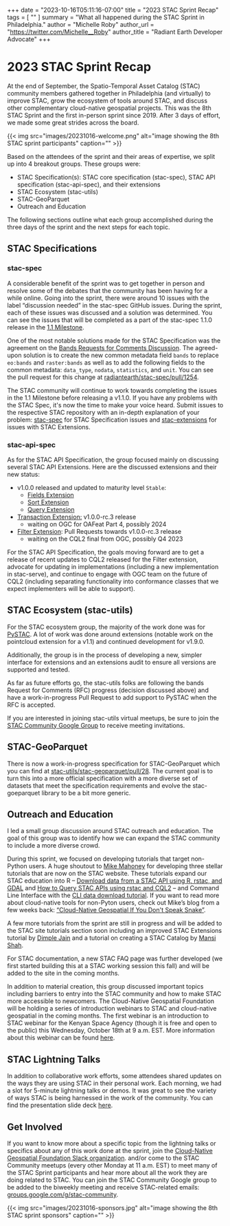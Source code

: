 +++
date = "2023-10-16T05:11:16-07:00"
title = "2023 STAC Sprint Recap"
tags = [ ""
]
summary = "What all happened during the STAC Sprint in Philadelphia."
author = "Michelle Roby"
author_url = "https://twitter.com/Michelle__Roby"
author_title = "Radiant Earth Developer Advocate"
+++

# 2023 STAC Sprint Recap

At the end of September, the Spatio-Temporal Asset Catalog (STAC) community members gathered together in Philadelphia (and virtually) to improve STAC, grow the ecosystem of tools around STAC, and discuss other complementary cloud-native geospatial projects. This was the 8th STAC Sprint and the first in-person sprint since 2019. After 3 days of effort, we made some great strides across the board.

{{< img src="images/20231016-welcome.png" alt="image showing the 8th STAC sprint participants" caption="" >}}

Based on the attendees of the sprint and their areas of expertise, we split up into 4 breakout groups. These groups were:

- STAC Specification(s): STAC core specification (stac-spec), STAC API specification (stac-api-spec), and their extensions
- STAC Ecosystem (stac-utils)
- STAC-GeoParquet
- Outreach and Education

The following sections outline what each group accomplished during the three days of the sprint and the next steps for each topic.

## STAC Specifications

### stac-spec

A considerable benefit of the sprint was to get together in person and resolve some of the debates that the community has been having for a while online. Going into the sprint, there were around 10 issues with the label “discussion needed” in the stac-spec GitHub issues. During the sprint, each of these issues was discussed and a solution was determined. You can see the issues that will be completed as a part of the stac-spec 1.1.0 release in the [1.1 Milestone](https://github.com/radiantearth/stac-spec/milestone/30).

One of the most notable solutions made for the STAC Specification was the agreement on the [Bands Requests for Comments Discussion](https://github.com/radiantearth/stac-spec/discussions/1213). The agreed-upon solution is to create the new common metadata field `bands` to replace `eo:bands` and `raster:bands` as well as to add the following fields to the common metadata: `data_type`, `nodata`, `statistics`, and `unit`. You can see the pull request for this change at [radiantearth/stac-spec/pull/1254](https://github.com/radiantearth/stac-spec/pull/1254).

The STAC community will continue to work towards completing the issues in the 1.1 Milestone before releasing a v1.1.0. If you have any problems with the STAC Spec, it's now the time to make your voice heard. Submit issues to the respective STAC repository with an in-depth explanation of your problem: [stac-spec](https://github.com/radiantearth/stac-spec/issues) for STAC Specification issues and [stac-extensions](https://github.com/orgs/stac-extensions/repositories) for issues with STAC Extensions.

### stac-api-spec

As for the STAC API Specification, the group focused mainly on discussing several STAC API Extensions. Here are the discussed extensions and their new status:

- v1.0.0 released and updated to maturity level `Stable`:
    - [Fields Extension](https://github.com/stac-api-extensions/fields/releases/tag/v1.0.0)
    - [Sort Extension](https://github.com/stac-api-extensions/sort/releases/tag/v1.0.0)
    - [Query Extension](https://github.com/stac-api-extensions/query/releases/tag/v1.0.0)
- [Transaction Extension:](https://github.com/stac-api-extensions/transaction/releases/tag/v1.0.0-rc.3) v1.0.0-rc.3 release
    - waiting on OGC for OAFeat Part 4, possibly 2024
- [Filter Extension](https://github.com/stac-api-extensions/filter): Pull Requests towards v1.0.0-rc.3 release
    - waiting on the CQL2 final from OGC, possibly Q4 2023

For the STAC API Specification, the goals moving forward are to get a release of recent updates to CQL2 released for the Filter extension, advocate for updating in implementations (including a new implementation in stac-serve), and continue to engage with OGC team on the future of CQL2 (including separating functionality into conformance classes that we expect implementers will be able to support).

## STAC Ecosystem (stac-utils)

For the STAC ecosystem group, the majority of the work done was for [PySTAC](https://pystac.readthedocs.io/en/latest/index.html). A lot of work was done around extensions (notable work on the pointcloud extension for a v1.1) and continued development for v1.9.0.

Additionally, the group is in the process of developing a new, simpler interface for extensions and an extensions audit to ensure all versions are supported and tested.

As far as future efforts go, the stac-utils folks are following the bands Request for Comments (RFC) progress (decision discussed above) and have a work-in-progress Pull Request to add support to PySTAC when the RFC is accepted.

If you are interested in joining stac-utils virtual meetups, be sure to join the [STAC Community Google Group](https://groups.google.com/g/stac-community) to receive meeting invitations.

## STAC-GeoParquet

There is now a work-in-progress specification for STAC-GeoParquet which you can find at [stac-utils/stac-geoparquet/pull/28](https://github.com/stac-utils/stac-geoparquet/pull/28). The current goal is to turn this into a more official specification with a more diverse set of datasets that meet the specification requirements and evolve the stac-goeparquet library to be a bit more generic.

## Outreach and Education

I led a small group discussion around STAC outreach and education. The goal of this group was to identify how we can expand the STAC community to include a more diverse crowd.  

During this sprint, we focused on developing tutorials that target non-Python users. A huge shoutout to [Mike Mahoney](https://www.mm218.dev/) for developing three stellar tutorials that are now on the STAC website. These tutorials expand our STAC education into R – [Download data from a STAC API using R, rstac, and GDAL](https://stacspec.org/en/tutorials/1-download-data-using-r/) and [How to Query STAC APIs using rstac and CQL2](https://stacspec.org/en/tutorials/2-using-rstac-and-cql2-to-query-stac-api/) – and Command Line Interface with the [CLI data download tutorial](https://stacspec.org/en/tutorials/gdal_cli/). If you want to read more about cloud-native tools for non-Pyton users, check out Mike’s blog from a few weeks back: [“Cloud-Native Geospatial If You Don't Speak Snake”](https://cloudnativegeo.org/blog/2023/09/cloud-native-geospatial-if-you-dont-speak-snake/).

A few more tutorials from the sprint are still in progress and will be added to the STAC site tutorials section soon including an improved STAC Extensions tutorial by [Dimple Jain](https://www.linkedin.com/in/jaindimple/) and a tutorial on creating a STAC Catalog by [Mansi Shah](https://www.linkedin.com/in/mkshah605/).

For STAC documentation, a new STAC FAQ page was further developed (we first started building this at a STAC working session this fall) and will be added to the site in the coming months.

In addition to material creation, this group discussed important topics including barriers to entry into the STAC community and how to make STAC more accessible to newcomers. The Cloud-Native Geospatial Foundation will be holding a series of introduction webinars to STAC and cloud-native geospatial in the coming months. The first webinar is an introduction to STAC webinar for the Kenyan Space Agency (though it is free and open to the public) this Wednesday, October 18th at 9 a.m. EST. More information about this webinar can be found [here](https://www.eventbrite.com/e/webinar-series-geospatial-knowledge-sharing-for-professionals-in-kenya-tickets-718139393257).

## STAC Lightning Talks

In addition to collaborative work efforts, some attendees shared updates on the ways they are using STAC in their personal work. Each morning, we had a slot for 5-minute lightning talks or demos. It was great to see the variety of ways STAC is being harnessed in the work of the community. You can find the presentation slide deck [here](https://docs.google.com/presentation/d/1B18c5MI0-vmnbSOkIUjd-lMSLdwL0w7aa0rsqY3EQoE/edit?usp=sharing).

## Get Involved

If you want to know more about a specific topic from the lightning talks or specifics about any of this work done at the sprint, join the [Cloud-Native Geospatial Foundation Slack organization](https://join.slack.com/t/cloudnativegeo/shared_invite/zt-259rmhcyo-bT6tabt3X_5_s6zUfxCwEg). and/or come to the STAC Community meetups (every other Monday at 11 a.m. EST) to meet many of the STAC Sprint participants and hear more about all the work they are doing related to STAC. You can join the STAC Community Google group to be added to the biweekly meeting and receive STAC-related emails: [groups.google.com/g/stac-community](https://groups.google.com/g/stac-community).



{{< img src="images/20231016-sponsors.jpg" alt="image showing the 8th STAC sprint sponsors" caption="" >}}
